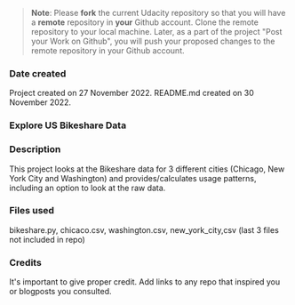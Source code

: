 >**Note**: Please **fork** the current Udacity repository so that you will have a **remote** repository in **your** Github account. Clone the remote repository to your local machine. Later, as a part of the project "Post your Work on Github", you will push your proposed changes to the remote repository in your Github account.

### Date created
Project created on 27 November 2022. README.md created on 30 November 2022.

### Explore US Bikeshare Data

### Description
This project looks at the Bikeshare data for 3 different cities (Chicago, New York City and Washington) and provides/calculates usage patterns, including an option to look at the raw data.

### Files used
bikeshare.py, chicaco.csv, washington.csv, new_york_city,csv (last 3 files not included in repo)

### Credits
It's important to give proper credit. Add links to any repo that inspired you or blogposts you consulted.
